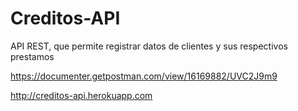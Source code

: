 # Creditos-API
API REST, que  permite registrar datos de clientes y sus respectivos prestamos

https://documenter.getpostman.com/view/16169882/UVC2J9m9

http://creditos-api.herokuapp.com
